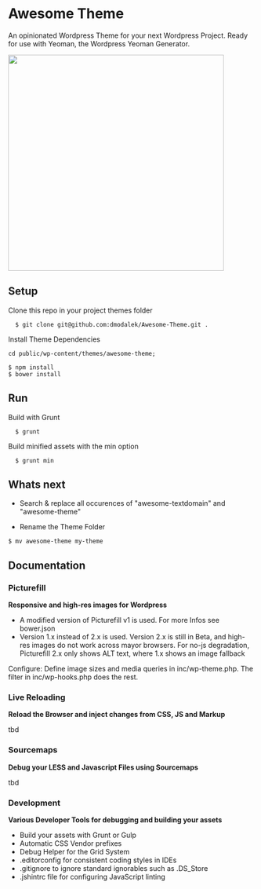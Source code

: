# Awesome Theme

An opinionated Wordpress Theme for your next Wordpress Project. Ready for use with Yeoman, the Wordpress Yeoman Generator.

<img src="https://raw.github.com/dmodalek/awesome-wordpress/master/public/wp-content/themes/awesome-theme/screenshot.png" width="440">

## Setup

Clone this repo in your project themes folder

```
  $ git clone git@github.com:dmodalek/Awesome-Theme.git .
```

Install Theme Dependencies

```
cd public/wp-content/themes/awesome-theme;

$ npm install
$ bower install
```


## Run

Build with Grunt
 
```
  $ grunt
```

Build minified assets with the min option
 
```
  $ grunt min
```



## Whats next

* Search & replace all occurences of "awesome-textdomain" and "awesome-theme"

* Rename the Theme Folder 

```
$ mv awesome-theme my-theme
```


## Documentation

### Picturefill

**Responsive and high-res images for Wordpress**

- A modified version of Picturefill v1 is used. For more Infos see bower.json
- Version 1.x instead of 2.x is used. Version 2.x is still in Beta, 
and high-res images do not work across mayor browsers. For no-js degradation, Picturefill 2.x only shows ALT text, where 1.x shows an image fallback

Configure: Define image sizes and media queries in inc/wp-theme.php. The filter in inc/wp-hooks.php does the rest.


### Live Reloading

**Reload the Browser and inject changes from CSS, JS and Markup**

tbd

### Sourcemaps

**Debug your LESS and Javascript Files using Sourcemaps**

tbd

 
### Development

**Various Developer Tools for debugging and building your assets**

* Build your assets with Grunt or Gulp
* Automatic CSS Vendor prefixes
* Debug Helper for the Grid System
* .editorconfig for consistent coding styles in IDEs
* .gitignore to ignore standard ignorables such as .DS_Store
* .jshintrc file for configuring JavaScript linting

